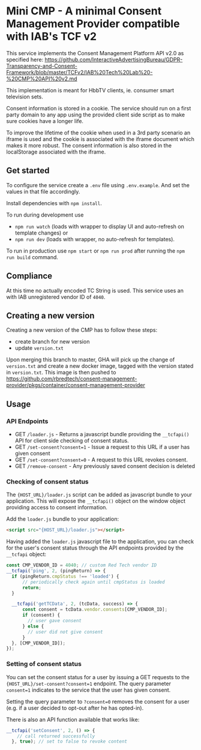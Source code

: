 # Mini CMP - A minimal Consent Management Provider compatible with IAB's TCF v2

This service implements the Consent Management Platform API v2.0 as specified
here: <https://github.com/InteractiveAdvertisingBureau/GDPR-Transparency-and-Consent-Framework/blob/master/TCFv2/IAB%20Tech%20Lab%20-%20CMP%20API%20v2.md>

This implementation is meant for HbbTV clients, ie. consumer smart television sets.

Consent information is stored in a cookie. The service should run on a first party
domain to any app using the provided client side script as to make sure cookies
have a longer life.

To improve the lifetime of the cookie when used in a 3rd party scenario an iframe
is used and the cookie is associated with the iframe document which makes it more
robust. The consent information is also stored in the localStorage associated
with the iframe.

## Get started

To configure the service create a `.env` file using `.env.example`. And set the
values in that file accordingly.

Install dependencies with `npm install`.

To run during development use

- `npm run watch` (loads with wrapper to display UI and auto-refresh on template changes) or
- `npm run dev` (loads with wrapper, no auto-refresh for templates).

To run in production use `npm start` or `npm run prod` after running the `npm run build` command.

## Compliance

At this time no actually encoded TC String is used. This service uses an with
IAB unregistered vendor ID of `4040`.

## Creating a new version

Creating a new version of the CMP has to follow these steps:

- create branch for new version
- update `version.txt`

Upon merging this branch to master, GHA will pick up the change of `version.txt` and create a new docker image, tagged with the version stated in `version.txt`.
This image is then pushed to <https://github.com/rbredtech/consent-management-provider/pkgs/container/consent-management-provider>

## Usage

### API Endpoints

- GET `/loader.js` - Returns a javascript bundle providing the `__tcfapi()` API for client side checking of consent status.
- GET `/set-consent?consent=1` - Issue a request to this URL if a user has given consent
- GET `/set-consent?consent=0` - A request to this URL revokes consent.
- GET `/remove-consent` - Any previously saved consent decision is deleted

### Checking of consent status

The `{HOST_URL}/loader.js` script can be added as javascript bundle to your application. This will expose the `__tcfapi()` object on the window object providing access to consent information.

Add the `loader.js` bundle to your application:

```html
<script src="{HOST_URL}/loader.js"></script>
```

Having added the `loader.js` javascript file to the application, you can check for the user's consent status through the API endpoints provided by the `__tcfapi` object:

```js
const CMP_VENDOR_ID = 4040; // custom Red Tech vendor ID
__tcfapi('ping', 2, (pingReturn) => {
  if (pingReturn.cmpStatus !== 'loaded') {
      // periodically check again until cmpStatus is loaded
      return;
  }

  __tcfapi('getTCData', 2, (tcData, success) => {
      const consent = tcData.vendor.consents[CMP_VENDOR_ID];
      if (consent) {
        // user gave consent
      } else {
        // user did not give consent
      }
  }, [CMP_VENDOR_ID]);
});
```

### Setting of consent status

You can set the consent status for a user by issuing a GET requests to the `{HOST_URL}/set-consent?consent=1` endpoint. The query parameter `consent=1` indicates to the service that the user has given consent.

Setting the query parameter to  `?consent=0` removes the consent for a user (e.g. if a user decided to opt-out after he has opted-in).

There is also an API function available that works like:

```js
__tcfapi('setConsent', 2, () => {
    // call returned successfully
  }, true); // set to false to revoke content
```
